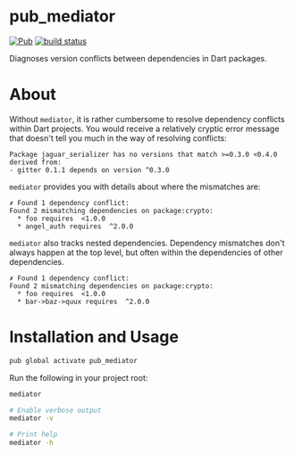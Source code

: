 # pub_mediator
[![Pub](https://img.shields.io/pub/v/pub_mediator.svg)](https://pub.dartlang.org/packages/pub_mediator)
[![build status](https://travis-ci.org/thosakwe/pub_mediator.svg)](https://travis-ci.org/thosakwe/pub_mediator)

Diagnoses version conflicts between dependencies in Dart packages.

# About
Without `mediator`, it is rather cumbersome to resolve dependency conflicts within Dart projects.
You would receive a relatively cryptic error message that doesn't tell you much in the way of
resolving conflicts:

```
Package jaguar_serializer has no versions that match >=0.3.0 <0.4.0 derived from:
- gitter 0.1.1 depends on version ^0.3.0
```

`mediator` provides you with details about where the mismatches are:

```
✗ Found 1 dependency conflict:
Found 2 mismatching dependencies on package:crypto:
  * foo requires  <1.0.0
  * angel_auth requires  ^2.0.0
```

`mediator` also tracks nested dependencies. Dependency mismatches don't always happen at the
top level, but often within the dependencies of other dependencies.

```
✗ Found 1 dependency conflict:
Found 2 mismatching dependencies on package:crypto:
  * foo requires  <1.0.0
  * bar->baz->quux requires  ^2.0.0
```

# Installation and Usage
```bash
pub global activate pub_mediator
```

Run the following in your project root:

```bash
mediator

# Enable verbose output
mediator -v

# Print help
mediator -h
```